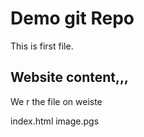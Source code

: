 # Demo git Repo

This is first file.


## Website content,,,

We r the file on weiste

index.html
image.pgs